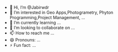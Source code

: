 - 👋 Hi, I’m @Jabirwdr
- 👀 I’m interested in Geo Apps,Photogrametry, Phyton Programming,Project Management, ...
- 🌱 I’m currently learning ...
- 💞️ I’m looking to collaborate on ...
- 📫 How to reach me ...
- 😄 Pronouns: ...
- ⚡ Fun fact: ...

<!---
Jabirwdr/Jabirwdr is a ✨ special ✨ repository because its `README.md` (this file) appears on your GitHub profile.
You can click the Preview link to take a look at your changes.
--->
